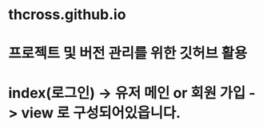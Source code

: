 # thcross.github.io

# 프로젝트 및 버전 관리를 위한 깃허브 활용

# index(로그인) -> 유저 메인 or 회원 가입 -> view 로 구성되어있읍니다.

